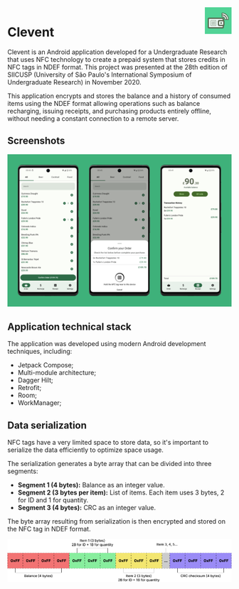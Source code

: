 <img src="/app/src/main/ic_launcher-playstore.png" align="right" height="60">

# Clevent

Clevent is an Android application developed for a Undergraduate Research that uses NFC technology to create a prepaid system that stores credits in NFC tags in NDEF format.
This project was presented at the 28th edition of SIICUSP (University of São Paulo's International Symposium of Undergraduate Research) in November 2020.

This application encrypts and stores the balance and a history of consumed items using the NDEF format allowing operations such as balance recharging, issuing receipts, and purchasing products entirely offline, without needing a constant connection to a remote server.


## Screenshots

<img src="docs/images/screenshots.png">

## Application technical stack

The application was developed using modern Android development techniques, including:

- Jetpack Compose;
- Multi-module architecture;
- Dagger Hilt;
- Retrofit;
- Room;
- WorkManager;

## Data serialization

NFC tags have a very limited space to store data, so it's important to serialize the data efficiently to optimize space usage.

The serialization generates a byte array that can be divided into three segments:

- **Segment 1 (4 bytes):** Balance as an integer value.
- **Segment 2 (3 bytes per item):** List of items. Each item uses 3 bytes, 2 for ID and 1 for quantity.
- **Segment 3 (4 bytes):** CRC as an integer value.

The byte array resulting from serialization is then encrypted and stored on the NFC tag in NDEF format.

<p align="center"><img src="docs/images/serialized_data.png"></p>
